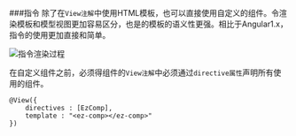 ###指令
除了在`View注解`中使用HTML模板，也可以直接使用自定义的组件。令渲染模板和模型视图更加容易区分，也是的模板的语义性更强。相比于Angular1.x，指令的使用更加直接和简单。

![指令渲染过程](http://www.hubwiz.com/course/5599d367a164dd0d75929c76/img/component-template.jpg)

在自定义组件之前，必须得组件的`View注解`中必须通过`directive属性`声明所有使用的组件。

```
@View({
    directives : [EzComp],
    template : "<ez-comp></ez-comp>"
})
```
